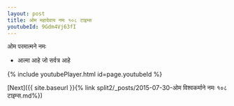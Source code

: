 ```yaml
---
layout: post
title: ओम महादेवाय नमः १०८ टाइम्स
youtubeId: 9Gdm4Vj63fI
---
```

 
 
 ओम परमात्मने नमः  
 
 -  आत्मा आहे जो सर्वत्र आहे 
 
  
 
  
 
 
 
 
 
 


{% include youtubePlayer.html id=page.youtubeId %}
 
[Next]({{ site.baseurl }}{% link  split2/_posts/2015-07-30-ओम विश्वकर्माने नमः १०८ टाइम्स.md%})
 
